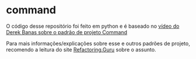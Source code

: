# command

O código desse repositório foi feito em python e é baseado no [vídeo do Derek Banas sobre o padrão de projeto Command](https://www.youtube.com/watch?v=7Pj5kAhVBlg&feature=emb_logo)

Para mais informações/explicações sobre esse e outros padrões de projeto, recomendo a leitura do site [Refactoring.Guru](https://refactoring.guru/pt-br/design-patterns) sobre o assunto. 
